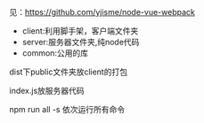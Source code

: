 见：https://github.com/yjisme/node-vue-webpack


- client:利用脚手架，客户端文件夹
- server:服务器文件夹,纯node代码
- common:公用的库


dist下public文件夹放client的打包

index.js放服务器代码

npm run all -s 依次运行所有命令